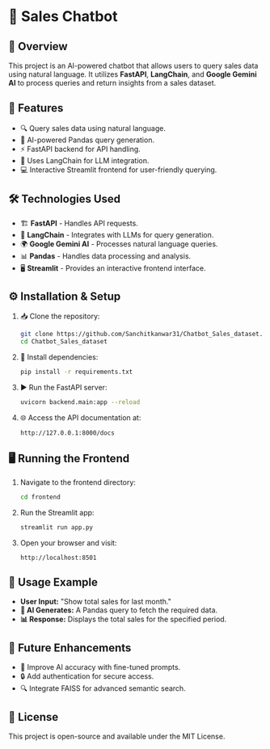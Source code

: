 # 🤖 Sales Chatbot

## 📌 Overview
This project is an AI-powered chatbot that allows users to query sales data using natural language. It utilizes **FastAPI**, **LangChain**, and **Google Gemini AI** to process queries and return insights from a sales dataset.

## 🚀 Features
- 🔍 Query sales data using natural language.
- 🤖 AI-powered Pandas query generation.
- ⚡ FastAPI backend for API handling.
- 🧠 Uses LangChain for LLM integration.
- 💻 Interactive Streamlit frontend for user-friendly querying.

## 🛠 Technologies Used
- 🏗 **FastAPI** - Handles API requests.
- 🔗 **LangChain** - Integrates with LLMs for query generation.
- 🌍 **Google Gemini AI** - Processes natural language queries.
- 📊 **Pandas** - Handles data processing and analysis.
- 🖥 **Streamlit** - Provides an interactive frontend interface.

## ⚙️ Installation & Setup
1. 📥 Clone the repository:
   ```sh
   git clone https://github.com/Sanchitkanwar31/Chatbot_Sales_dataset.git
   cd Chatbot_Sales_dataset
   ```
2. 🔧 Install dependencies:
   ```sh
   pip install -r requirements.txt
   ```
3. ▶️ Run the FastAPI server:
   ```sh
   uvicorn backend.main:app --reload
   ```
4. 🌐 Access the API documentation at:
   ```
   http://127.0.0.1:8000/docs
   ```

## 🖥 Running the Frontend
1. Navigate to the frontend directory:
   ```sh
   cd frontend
   ```
2. Run the Streamlit app:
   ```sh
   streamlit run app.py
   ```
3. Open your browser and visit:
   ```
   http://localhost:8501
   ```

## 📝 Usage Example
- **User Input:** "Show total sales for last month."
- **🤖 AI Generates:** A Pandas query to fetch the required data.
- **📊 Response:** Displays the total sales for the specified period.

## 🔮 Future Enhancements
- 🎯 Improve AI accuracy with fine-tuned prompts.
- 🔒 Add authentication for secure access.
- 🔍 Integrate FAISS for advanced semantic search.

## 📜 License
This project is open-source and available under the MIT License.

